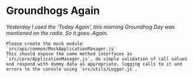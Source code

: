 # Groundhogs Again

*Yesterday I used the 'Today Again', this morning Groundhog Day was mentioned on the radio. So it goes. Again.*

```prompt
Please create the mock module `src/api/common/MockApplicationManager.js`
This should expose the same method interfaces as `src/core/ApplicationManager.js`, do simple validation of call values and respond with dummy data as appropriate, logging calls to it and errors to the console using `src/utils/Logger.js`.
```

